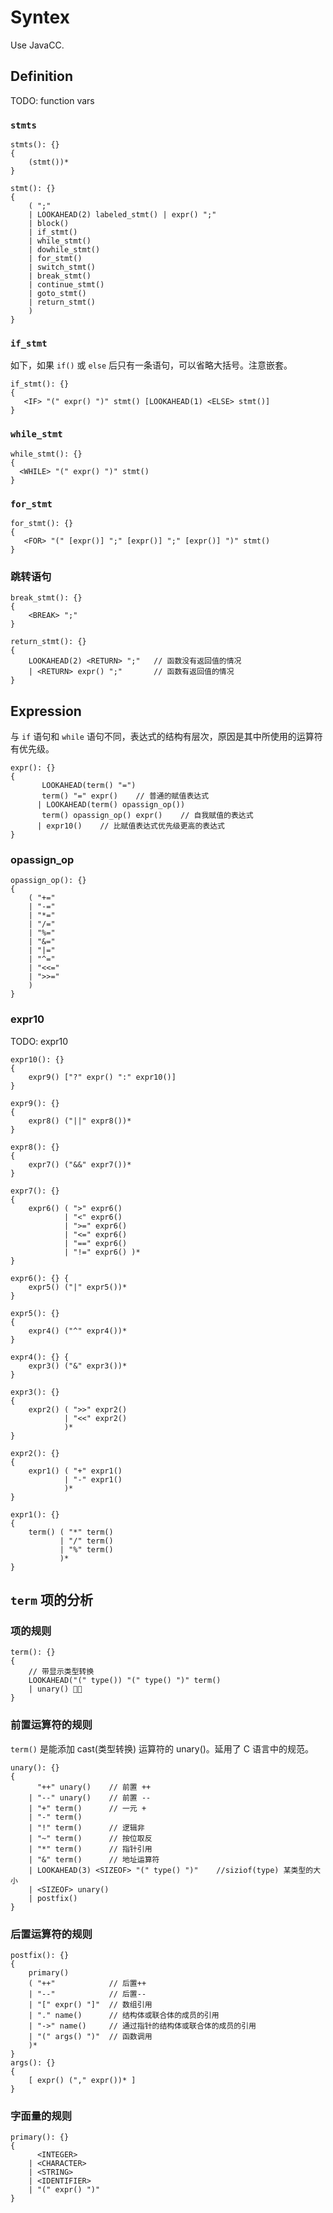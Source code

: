# Syntex
Use JavaCC.

## Definition

TODO:
function
vars

### `stmts` 

```
stmts(): {}  
{
	(stmt())* 
}

stmt(): {} 
{
	( ";"
	| LOOKAHEAD(2) labeled_stmt() | expr() ";"
	| block()
	| if_stmt()
	| while_stmt()
	| dowhile_stmt()
	| for_stmt()
	| switch_stmt()
	| break_stmt()
	| continue_stmt()
	| goto_stmt()
	| return_stmt()
	)
}
```

### `if_stmt` 
如下，如果 `if()` 或 `else` 后只有一条语句，可以省略大括号。注意嵌套。

```
if_stmt(): {}
{
   <IF> "(" expr() ")" stmt() [LOOKAHEAD(1) <ELSE> stmt()]
}
```

### `while_stmt`

```
while_stmt(): {}
{
  <WHILE> "(" expr() ")" stmt()
}
```

### `for_stmt`

```
for_stmt(): {}
{
   <FOR> "(" [expr()] ";" [expr()] ";" [expr()] ")" stmt()
}
```

### 跳转语句

```
break_stmt(): {}
{
	<BREAK> ";" 
}

return_stmt(): {}
{
	LOOKAHEAD(2) <RETURN> ";"   // 函数没有返回值的情况
	| <RETURN> expr() ";"       // 函数有返回值的情况	 
}
```

## Expression
与 `if` 语句和 `while` 语句不同，表达式的结构有层次，原因是其中所使用的运算符有优先级。

```
expr(): {} 
{
       LOOKAHEAD(term() "=")
       term() "=" expr()    // 普通的赋值表达式
      | LOOKAHEAD(term() opassign_op())
       term() opassign_op() expr()    // 自我赋值的表达式
      | expr10()    // 比赋值表达式优先级更高的表达式
}
```

### opassign_op

```
opassign_op(): {}
{
	( "+="
	| "-="
	| "*="
	| "/="
	| "%="
	| "&="
	| "|="
	| "^="
	| "<<="
	| ">>="
	)
}
```

### expr10
TODO: expr10

```
expr10(): {}
{
    expr9() ["?" expr() ":" expr10()]
}

expr9(): {} 
{
	expr8() ("||" expr8())*
}

expr8(): {} 
{
	expr7() ("&&" expr7())*
}

expr7(): {} 
{
    expr6() ( ">" expr6() 
            | "<" expr6() 
            | ">=" expr6() 
            | "<=" expr6() 
            | "==" expr6()
            | "!=" expr6() )*
}

expr6(): {} {
	expr5() ("|" expr5())*
}

expr5(): {} 
{
    expr4() ("^" expr4())*
}

expr4(): {} {
    expr3() ("&" expr3())*
}

expr3(): {} 
{
	expr2() ( ">>" expr2() 
	        | "<<" expr2()
	        )*
}

expr2(): {}
{
	expr1() ( "+" expr1()
	        | "-" expr1()
	        )*
}

expr1(): {} 
{
	term() ( "*" term() 
	       | "/" term() 
	       | "%" term()
	       )*
}
```

## `term` 项的分析

### 项的规则

```
term(): {} 
{
	// 带显示类型转换
	LOOKAHEAD("(" type()) "(" type() ")" term()
	| unary() 
}
```

### 前置运算符的规则
`term()` 是能添加 cast(类型转换) 运算符的 unary()。延用了 C 语言中的规范。

```
unary(): {}
{
	  "++" unary()    // 前置 ++
	| "--" unary()    // 前置 --
	| "+" term()      // 一元 +
	| "-" term()     
	| "!" term()      // 逻辑非
	| "~" term()      // 按位取反
	| "*" term()      // 指针引用
	| "&" term()      // 地址运算符
	| LOOKAHEAD(3) <SIZEOF> "(" type() ")"    //siziof(type) 某类型的大小
	| <SIZEOF> unary()
	| postfix()
}
```

### 后置运算符的规则

```
postfix(): {}
{
    primary()
    ( "++"            // 后置++
    | "--"            // 后置--
    | "[" expr() "]"  // 数组引用
    | "." name()      // 结构体或联合体的成员的引用
    | "->" name()     // 通过指针的结构体或联合体的成员的引用
    | "(" args() ")"  // 函数调用
    )*
}
args(): {} 
{
	[ expr() ("," expr())* ]
}
```

### 字面量的规则

```
primary(): {}
{
	  <INTEGER>
	| <CHARACTER>
	| <STRING>
	| <IDENTIFIER>
	| "(" expr() ")"
}
```
